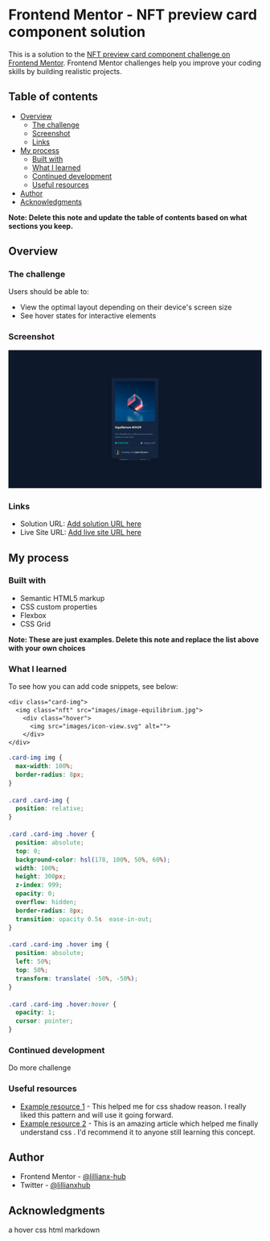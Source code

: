 # Frontend Mentor - NFT preview card component solution

This is a solution to the [NFT preview card component challenge on Frontend Mentor](https://www.frontendmentor.io/challenges/nft-preview-card-component-SbdUL_w0U). Frontend Mentor challenges help you improve your coding skills by building realistic projects.

## Table of contents

- [Overview](#overview)
  - [The challenge](#the-challenge)
  - [Screenshot](#screenshot)
  - [Links](#links)
- [My process](#my-process)
  - [Built with](#built-with)
  - [What I learned](#what-i-learned)
  - [Continued development](#continued-development)
  - [Useful resources](#useful-resources)
- [Author](#author)
- [Acknowledgments](#acknowledgments)

**Note: Delete this note and update the table of contents based on what sections you keep.**

## Overview

### The challenge

Users should be able to:

- View the optimal layout depending on their device's screen size
- See hover states for interactive elements

### Screenshot

![](/images/Screenshot.png)

### Links

- Solution URL: [Add solution URL here](https://your-solution-url.com)
- Live Site URL: [Add live site URL here](https://your-live-site-url.com)

## My process

### Built with

- Semantic HTML5 markup
- CSS custom properties
- Flexbox
- CSS Grid

**Note: These are just examples. Delete this note and replace the list above with your own choices**

### What I learned

To see how you can add code snippets, see below:

```HTML5
<div class="card-img">
  <img class="nft" src="images/image-equilibrium.jpg">
    <div class="hover">
      <img src="images/icon-view.svg" alt="">
    </div>
</div>
```

```css
.card-img img {
  max-width: 100%;
  border-radius: 8px;
}

.card .card-img {
  position: relative;
}

.card .card-img .hover {
  position: absolute;
  top: 0;
  background-color: hsl(178, 100%, 50%, 60%);
  width: 100%;
  height: 300px;
  z-index: 999;
  opacity: 0;
  overflow: hidden;
  border-radius: 8px;
  transition: opacity 0.5s  ease-in-out;
}

.card .card-img .hover img {
  position: absolute;
  left: 50%;
  top: 50%;
  transform: translate( -50%, -50%);
}

.card .card-img .hover:hover {
  opacity: 1;
  cursor: pointer;
}
```

### Continued development

Do more challenge

### Useful resources

- [Example resource 1](https://www.w3schools.com/cssref/css3_pr_box-shadow.asp) - This helped me for css shadow reason. I really liked this pattern and will use it going forward.
- [Example resource 2](https://www.w3schools.com/cssref/default.asp) - This is an amazing article which helped me finally understand css . I'd recommend it to anyone still learning this concept.


## Author

- Frontend Mentor - [@lillianx-hub](https://www.frontendmentor.io/profile/lillianx-hub)
- Twitter - [@lillianxhub](https://www.twitter.com/lillianxhub)

## Acknowledgments

a hover css html markdown 

